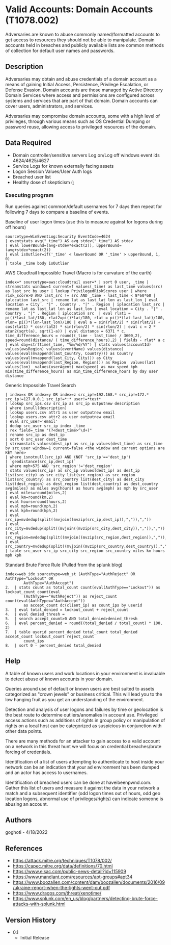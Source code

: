 # Valid Accounts: Domain Accounts (T1078.002)

Adversaries are known to abuse commonly named/formatted accounts to get access to resources they should not be able to manipulate. Domain accounts held in breaches and publicly available lists are common methods of collection for default user names and passwords.  

## Description

Adversaries may obtain and abuse credentials of a domain account as a means of gaining Initial Access, Persistence, Privilege Escalation, or Defense Evasion. Domain accounts are those managed by Active Directory Domain Services where access and permissions are configured across systems and services that are part of that domain. Domain accounts can cover users, administrators, and services.

Adversaries may compromise domain accounts, some with a high level of privileges, through various means such as OS Credential Dumping or password reuse, allowing access to privileged resources of the domain.

## Data Required 

- Domain controller/sensitive servers Log on/Log off windows event ids 4624/4625/4627 
- Service Logs for known externally facing assets 
- Logon Session Values/User Auth logs
- Breached user list
- Healthy dose of skepticism (;

### Executing program

Run queries against common/default usernames for 7 days then repeat for following 7 days to compare a baseline of events. 

Baseline of user logon times (use this to measure against for logons during off hours)

```
sourcetype=WinEventLog:Security EventCode=4624
| eventstats avg("_time") AS avg stdev("_time") AS stdev 
| eval lowerBound=(avg-stdev*exact(2)), upperBound=(avg+stdev*exact(2))
| eval isOutlier=if('_time' < lowerBound OR '_time' > upperBound, 1, 0)
| table _time body isOutlier
```

AWS Cloudtrail Impossible Travel (Macro is for curvature of the earth)

```
index=* sourcetype=aws:cloudtrail user=* | sort 0 user, _time | streamstats window=1 current=f values(_time) as last_time values(src) as last_src by user | lookup PrivilegedRiskScores user | where risk_score>0 AND last_src != src AND _time - last_time < 8*60*60 | iplocation last_src | rename lat as last_lat lon as last_lon | eval location = City . "|" . Country . "|" . Region | iplocation last_src | rename lat as last_lat lon as last_lon | eval location = City . "|" . Country . "|" . Region | iplocation src  | eval rlat1 = pi()*last_lat/180, rlat2=pi()*lat/180, rlat = pi()*(lat-last_lat)/180, rlon= pi()*(lon-last_lon)/180 | eval a = sin(rlat/2) * sin(rlat/2) + cos(rlat1) * cos(rlat2) * sin(rlon/2) * sin(rlon/2) | eval c = 2 * atan2(sqrt(a), sqrt(1-a)) | eval distance = 6371 * c, time_difference_hours = round((_time - last_time) / 3600,2), speed=round(distance/ ( time_difference_hours),2) | fields - rlat* a c | eval day=strftime(_time, "%m/%d/%Y") | stats values(accountId) values(awsRegion) values(eventName) values(distance) values(eval(mvappend(last_Country, Country))) as Country values(eval(mvappend(last_City, City))) as City values(eval(mvappend(last_Region, Region))) as Region  values(lat) values(lon)  values(userAgent) max(speed) as max_speed_kph min(time_difference_hours) as min_time_difference_hours by day user distance
```

Generic Impossible Travel Search 

```
| index=x OR index=y OR index=z src_ip!=192.168.* src_ip!=172.* src_ip!=127.0.0.1 src_ip!=*:* user!=*test*
| lookup src_ips.csv src_ip as src_ip outputnew description
| where isnull(description)
| lookup users.csv attr1 as user outputnew email 
| lookup users.csv attr2 as user outputnew email 
| eval src_user='email'
| dedup src_user src_ip index _time
| rex field=_time "(?<dest_time>^\d+)"
| rename src_ip as dest_ip
| sort 0 src_user dest_time
| streamstats values(dest_ip) as src_ip values(dest_time) as src_time by src_user window=1 current=false <the window and current options are KEY here>
| where isnotnull(src_ip) AND (NOT 'src_ip'=='dest_ip')
| `geodistance(src_ip,dest_ip)`
| where mph>575 AND 'src_region'!='dest_region'
| stats values(src_ip) as src_ip values(dest_ip) as dest_ip list(src_city) as src_city list(src_region) as src_region list(src_country) as src_country list(dest_city) as dest_city list(dest_region) as dest_region list(dest_country) as dest_country avg(miles) as miles avg(hours) as hours avg(mph) as mph by src_user
| eval miles=round(miles,2)
| eval km=round(km,2)
| eval hours=round(hours,2)
| eval mph=round(mph,2)
| eval kph=round(kph,2)
| eval src_ip=mvdedup(split((mvjoin((mvzip(src_ip,dest_ip)),",")),","))
| eval src_city=mvdedup(split((mvjoin((mvzip(src_city,dest_city)),",")),","))
| eval src_region=mvdedup(split((mvjoin((mvzip(src_region,dest_region)),",")),","))
| eval src_country=mvdedup(split((mvjoin((mvzip(src_country,dest_country)),",")),","))
| table src_user src_ip src_city src_region src_country miles km hours mph kph
```

Standard Brute Force Rule (Pulled from the splunk blog)

```
index=web_idx sourcetype=web_st (AuthType="AuthReject" OR AuthType="Lockout" OR 
        AuthType="AuthAccept")
2.	| stats count as total_count count(eval(AuthType=="Lockout")) as lockout_count count(eval
        (AuthType=="AuthReject")) as reject_count count(eval(AuthType=="AuthAccept")) 
        as accept_count dc(client_ip) as count_ips by userid
3.	| eval total_denied = lockout_count + reject_count
4.	| eval denied_thresh = 
5.	| search accept_count>0 AND total_denied>denied_thresh 
6.	| eval percent_denied = round((total_denied / total_count) * 100, 2) 
7.	| table userid percent_denied total_count total_denied accept_count lockout_count reject_count 
        count_ips 
8.	| sort 0 - percent_denied total_denied
```

## Help

A table of known users and work locations in your environment is invaluable to detect abuse of known accounts in your domain. 

Queries around use of default or known users are best suited to assets categorized as "crown jewels" or business critical. This will lead you to the low hanging fruit as you get an understanding of the environment.

Detection and analysis of user logons and failures by time or geolocation is the best route to determine outliers/anomalies in account use. Privileged access actions such as additions of rights in group policy or manipulation of rights on a local host can be categorized as suspicious in conjunction with other data points. 

There are many methods for an attacker to gain access to a valid account on a network in this threat hunt we will focus on credential breaches/brute forcing of credentials. 

Identification of a list of users attempting to authenticate to host inside your network can be an indication that your ad environment has been dumped and an actor has access to usernames.  

Identification of breached users can be done at haveibeenpwnd.com. Gather this list of users and measure it against the data in your network a match and a subsequent identifier (odd logon times out of hours, odd geo location logons, abnormal use of privileges/rights) can indicate someone is abusing an account. 

## Authors

goghoti - 4/18/2022

## References

- https://attack.mitre.org/techniques/T1078/002/
- https://capec.mitre.org/data/definitions/70.html
- https://www.eisac.com/public-news-detail?id=115909
- https://www.mandiant.com/resources/apt-groups#apt34
- https://www.boozallen.com/content/dam/boozallen/documents/2016/09/ukraine-report-when-the-lights-went-out.pdf
- https://www.dragos.com/threat/xenotime/
- https://www.splunk.com/en_us/blog/partners/detecting-brute-force-attacks-with-splunk.html

## Version History

* 0.1
    * Initial Release
